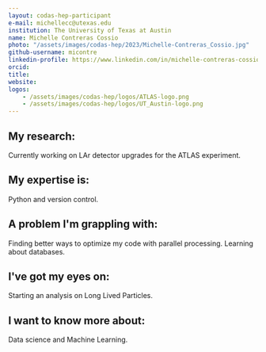 ```yaml
---
layout: codas-hep-participant
e-mail: michellecc@utexas.edu
institution: The University of Texas at Austin
name: Michelle Contreras Cossio
photo: "/assets/images/codas-hep/2023/Michelle-Contreras_Cossio.jpg"
github-username: micontre
linkedin-profile: https://www.linkedin.com/in/michelle-contreras-cossio-021986243/
orcid:
title:
website:
logos:
    - /assets/images/codas-hep/logos/ATLAS-logo.png
    - /assets/images/codas-hep/logos/UT_Austin-logo.png
---
```


## My research:
Currently working on LAr detector upgrades for the ATLAS experiment.

## My expertise is:
Python and version control.

## A problem I'm grappling with:
Finding better ways to optimize my code with parallel processing. Learning about databases.

## I've got my eyes on:
Starting an analysis on Long Lived Particles.

## I want to know more about:
Data science and Machine Learning.
